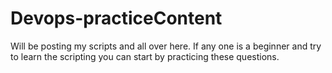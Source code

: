 # Devops-practiceContent
Will be posting my scripts and all over here. If any one is a beginner and try to learn the scripting you can start by practicing these questions.
